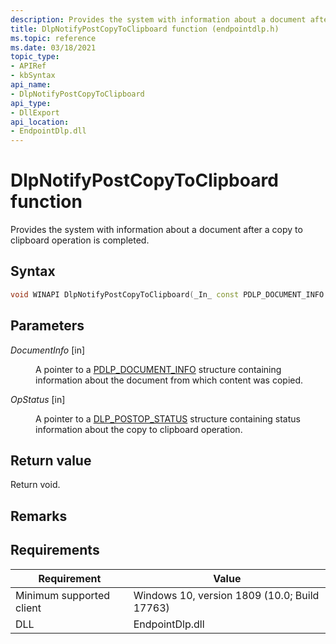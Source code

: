 ```yaml
---
description: Provides the system with information about a document after a copy to clipboard operation is completed.
title: DlpNotifyPostCopyToClipboard function (endpointdlp.h)
ms.topic: reference
ms.date: 03/18/2021
topic_type: 
- APIRef
- kbSyntax
api_name: 
- DlpNotifyPostCopyToClipboard
api_type: 
- DllExport
api_location: 
- EndpointDlp.dll
---
```


# DlpNotifyPostCopyToClipboard function

Provides the system with information about a document after a copy to clipboard operation is completed.

## Syntax


```C++
void WINAPI DlpNotifyPostCopyToClipboard(_In_ const PDLP_DOCUMENT_INFO DocumentInfo, _In_ const PDLP_POSTOP_STATUS OpStatus);
```



## Parameters

<dl> <dt>

*DocumentInfo* \[in\]
</dt> <dd>

A pointer to a [PDLP_DOCUMENT_INFO](endpointdlp-dlp_document_info.md) structure containing information about the document from which content was copied.

</dd> </dl>

<dl> <dt>

*OpStatus* \[in\]
</dt> <dd>

A pointer to a [DLP_POSTOP_STATUS](enpointdlp-dlp_postop_status.md) structure containing status information about the copy to clipboard operation.

</dd> </dl>


## Return value

Return void.

## Remarks


## Requirements



| Requirement          |    Value                   |
|-------------------------------------|-----------------------------------------------------------------------------------------|
| Minimum supported client<br/> | Windows 10, version 1809 (10.0; Build 17763)           |
| DLL<br/>                      | EndpointDlp.dll |